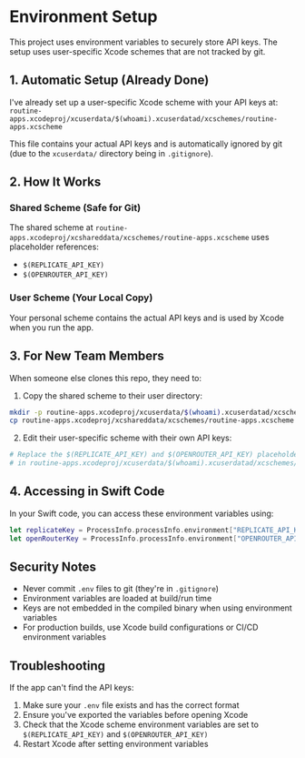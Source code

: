 # Environment Setup

This project uses environment variables to securely store API keys. The setup uses user-specific Xcode schemes that are not tracked by git.

## 1. Automatic Setup (Already Done)

I've already set up a user-specific Xcode scheme with your API keys at:
`routine-apps.xcodeproj/xcuserdata/$(whoami).xcuserdatad/xcschemes/routine-apps.xcscheme`

This file contains your actual API keys and is automatically ignored by git (due to the `xcuserdata/` directory being in `.gitignore`).

## 2. How It Works

### Shared Scheme (Safe for Git)
The shared scheme at `routine-apps.xcodeproj/xcshareddata/xcschemes/routine-apps.xcscheme` uses placeholder references:
- `$(REPLICATE_API_KEY)` 
- `$(OPENROUTER_API_KEY)`

### User Scheme (Your Local Copy)
Your personal scheme contains the actual API keys and is used by Xcode when you run the app.

## 3. For New Team Members

When someone else clones this repo, they need to:

1. Copy the shared scheme to their user directory:
```bash
mkdir -p routine-apps.xcodeproj/xcuserdata/$(whoami).xcuserdatad/xcschemes
cp routine-apps.xcodeproj/xcshareddata/xcschemes/routine-apps.xcscheme routine-apps.xcodeproj/xcuserdata/$(whoami).xcuserdatad/xcschemes/routine-apps.xcscheme
```

2. Edit their user-specific scheme with their own API keys:
```bash
# Replace the $(REPLICATE_API_KEY) and $(OPENROUTER_API_KEY) placeholders with actual keys
# in routine-apps.xcodeproj/xcuserdata/$(whoami).xcuserdatad/xcschemes/routine-apps.xcscheme
```

## 4. Accessing in Swift Code

In your Swift code, you can access these environment variables using:
```swift
let replicateKey = ProcessInfo.processInfo.environment["REPLICATE_API_KEY"]
let openRouterKey = ProcessInfo.processInfo.environment["OPENROUTER_API_KEY"]
```

## Security Notes

- Never commit `.env` files to git (they're in `.gitignore`)
- Environment variables are loaded at build/run time
- Keys are not embedded in the compiled binary when using environment variables
- For production builds, use Xcode build configurations or CI/CD environment variables

## Troubleshooting

If the app can't find the API keys:
1. Make sure your `.env` file exists and has the correct format
2. Ensure you've exported the variables before opening Xcode
3. Check that the Xcode scheme environment variables are set to `$(REPLICATE_API_KEY)` and `$(OPENROUTER_API_KEY)`
4. Restart Xcode after setting environment variables
